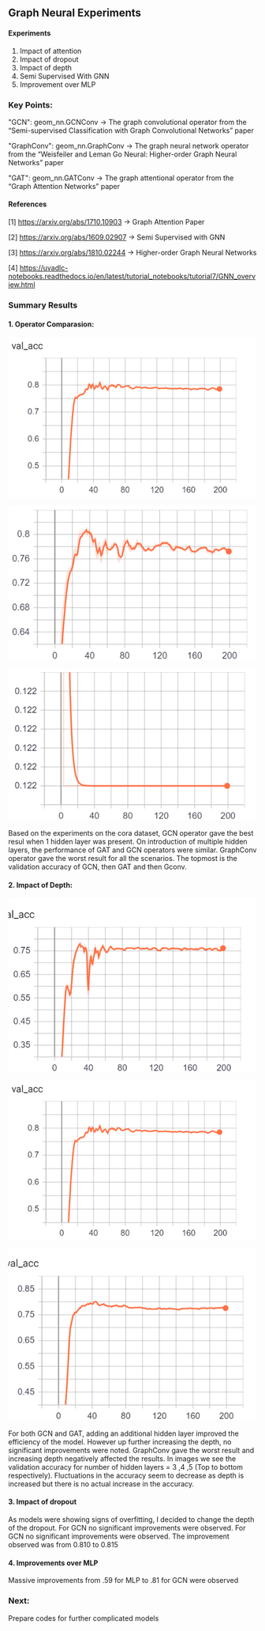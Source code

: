 ## Graph Neural Experiments

#### Experiments

1. Impact of attention
2. Impact of dropout
3. Impact of depth
4. Semi Supervised With GNN
5. Improvement over MLP

### Key Points:

"GCN": geom_nn.GCNConv -> The graph convolutional operator from the “Semi-supervised Classification with Graph Convolutional Networks” paper

"GraphConv": geom_nn.GraphConv -> The graph neural network operator from the “Weisfeiler and Leman Go Neural: Higher-order Graph Neural Networks” paper

"GAT": geom_nn.GATConv -> The graph attentional operator from the “Graph Attention Networks” paper

#### References
[1] https://arxiv.org/abs/1710.10903 -> Graph Attention Paper

[2] https://arxiv.org/abs/1609.02907 -> Semi Supervised with GNN

[3] https://arxiv.org/abs/1810.02244 -> Higher-order Graph Neural Networks

[4] https://uvadlc-notebooks.readthedocs.io/en/latest/tutorial_notebooks/tutorial7/GNN_overview.html

### Summary Results

#### 1. Operator Comparasion:


![Figure 1](images/GCN4.png)

![Figure 2](images/GAT4.png)

![Figure 3](images/GConv4.png)

Based on the experiments on the cora dataset, GCN operator gave the best resul when 1 hidden layer was present. On introduction of multiple hidden layers, the performance of GAT and GCN operators were similar. GraphConv operator gave the worst result for all the scenarios. The topmost is the validation accuracy of GCN, then GAT and then Gconv.

#### 2. Impact of Depth:


![Figure 4](images/GCN3.png)

![Figure 5](images/GCN4.png)

![Figure 6](images/GCN5.png)


For both GCN and GAT, adding an additional hidden layer improved the efficiency of the model. However up further increasing the depth, no significant improvements were noted. 
GraphConv gave the worst result and increasing depth negatively affected the results. In images we see the validation accuracy for number of hidden layers = 3 ,4 ,5 (Top to bottom respectively). Fluctuations in the accuracy seem to decrease as depth is increased but there is no actual increase in the accuracy. 

#### 3. Impact of dropout

As models were showing signs of overfitting, I decided to change the depth of the dropout. For GCN no significant improvements were observed. For GCN no significant improvements were observed. The improvement observed was from 0.810 to 0.815

#### 4. Improvements over MLP
 
Massive improvements from .59 for MLP to .81 for GCN were observed

### Next:

Prepare codes for further complicated models


```python

```
